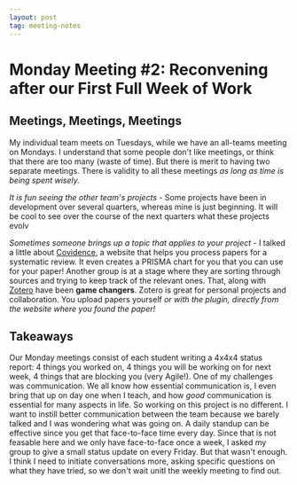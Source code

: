 ```yaml
---
layout: post
tag: meeting-notes
---
```


# Monday Meeting \#2: Reconvening after our First Full Week of Work

## Meetings, Meetings, Meetings
My individual team meets on Tuesdays, while we have an all-teams meeting on Mondays. I understand that some people don't like meetings, or think that there are too many (waste of time). But there is merit to having two separate meetings. There is validity to all these meetings *as long as time is being spent wisely.*

*It is fun seeing the other team's projects* - Some projects have been in development over several quarters, whereas mine is just beginning. It will be cool to see over the course of the next quarters what these projects evolv

*Sometimes someone brings up a topic that applies to your project* - I talked a little about [Covidence](https://www.covidence.org/), a website that helps you process papers for a systematic review. It even creates a PRISMA chart for you that you can use for your paper! Another group is at a stage where they are sorting through sources and trying to keep track of the relevant ones. That, along with [Zotero](https://www.zotero.org/) have been **game changers**. Zotero is great for personal projects and collaboration. You upload papers yourself *or with the plugin, directly from the website where you found the paper!* 

## Takeaways

Our Monday meetings consist of each student writing a 4x4x4 status report: 4 things you worked on, 4 things you will be working on for next week, 4 things that are blocking you (very Agile!). One of my challenges was communication. We all know how essential communication is, I even bring that up on day one when I teach, and how *good* communication is essential for many aspects in life. So working on this project is no different. I want to instill better communication between the team because we barely talked and I was wondering what was going on. A daily standup can be effective since you get that face-to-face time every day. Since that is not feasable here and we only have face-to-face once a week, I asked my group to give a small status update on every Friday. But that wasn't enough. I think I need to initiate conversations more, asking specific questions on what they have tried, so we don't wait unitl the weekly meeting to find out. 